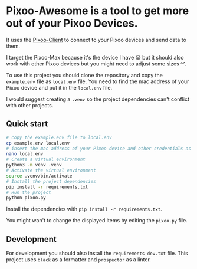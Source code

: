 Pixoo-Awesome is a tool to get more out of your Pixoo Devices.
===============================================================

It uses the [Pixoo-Client](https://github.com/virtualabs/pixoo-client) to connect to your Pixoo devices and send data to them.

I target the Pixoo-Max because it's the device I have 😀 but it should also work with other Pixoo devices but you might need to adjust some sizes ^^.

To use this project you should clone the repository and copy the `example.env` file as `local.env` file.
You need to find the mac address of your Pixoo device and put it in the `local.env` file.

I would suggest creating a `.venv` so the project dependencies can't conflict with other projects.

## Quick start
```bash
# copy the example.env file to local.env
cp example.env local.env
# insert the mac address of your Pixoo device and other credentials as needed
nano local.env
# Create a virtual environment
python3 -m venv .venv
# Activate the virtual environment
source .venv/bin/activate
# Install the project dependencies
pip install -r requirements.txt
# Run the project
python pixoo.py
```

Install the dependencies with `pip install -r requirements.txt`.

You might wan't to change the displayed items by editing the `pixoo.py` file.


## Development
For development you should also install the `requirements-dev.txt` file.
This project uses `black` as a formatter and `prospector` as a linter.